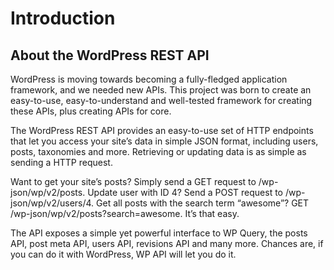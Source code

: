 # Introduction

## About the WordPress REST API

WordPress is moving towards becoming a fully-fledged application framework, and we needed new APIs. This project was born to create an easy-to-use, easy-to-understand and well-tested framework for creating these APIs, plus creating APIs for core.

The WordPress REST API provides an easy-to-use set of HTTP endpoints that let you access your site’s data in simple JSON format, including users, posts, taxonomies and more. Retrieving or updating data is as simple as sending a HTTP request.

Want to get your site’s posts? Simply send a GET request to /wp-json/wp/v2/posts. Update user with ID 4? Send a POST request to /wp-json/wp/v2/users/4. Get all posts with the search term “awesome”? GET /wp-json/wp/v2/posts?search=awesome. It’s that easy.

The API exposes a simple yet powerful interface to WP Query, the posts API, post meta API, users API, revisions API and many more. Chances are, if you can do it with WordPress, WP API will let you do it.